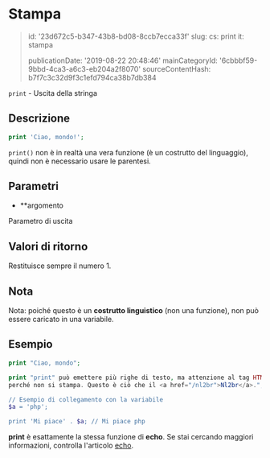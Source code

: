 Stampa
======

> id: '23d672c5-b347-43b8-bd08-8ccb7ecca33f'
> slug:
> 	cs: print
> 	it: stampa
> 
> publicationDate: '2019-08-22 20:48:46'
> mainCategoryId: '6cbbbf59-9bbd-4ca3-a6c3-eb204a2f8070'
> sourceContentHash: b7f7c3c32d9f3c1efd794ca38b7db384

`print` - Uscita della stringa

Descrizione
--------------------------

```php
print 'Ciao, mondo!';
```

`print()` non è in realtà una vera funzione (è un costrutto del linguaggio), quindi non è necessario usare le parentesi.

Parametri
--------------------------

- **argomento

Parametro di uscita

Valori di ritorno
--------------------------

Restituisce sempre il numero 1.

Nota
--------------------------

Nota: poiché questo è un **costrutto linguistico** (non una funzione), non può essere caricato in una variabile.

Esempio
--------------------------

```php
print "Ciao, mondo";

print "print" può emettere più righe di testo, ma attenzione al tag HTML
perché non si stampa. Questo è ciò che il <a href="/nl2br">Nl2br</a>.";

// Esempio di collegamento con la variabile
$a = 'php';

print 'Mi piace' . $a; // Mi piace php
```

**print** è esattamente la stessa funzione di **echo**. Se stai cercando maggiori informazioni, controlla l'articolo <a href="/echo">echo</a>.
